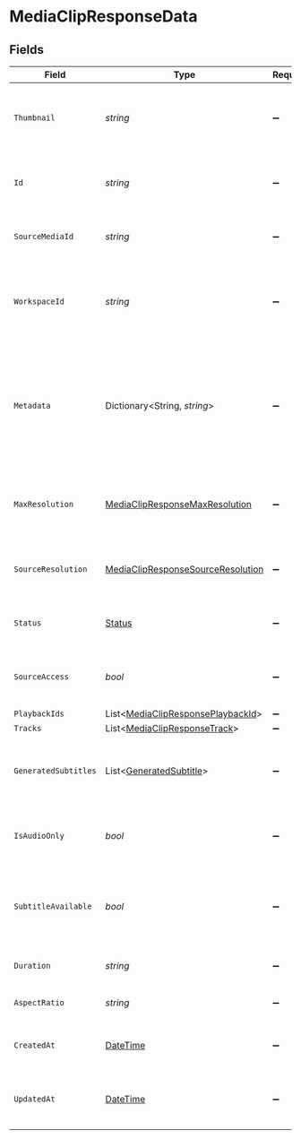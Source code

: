 # MediaClipResponseData


## Fields

| Field                                                                                                  | Type                                                                                                   | Required                                                                                               | Description                                                                                            | Example                                                                                                |
| ------------------------------------------------------------------------------------------------------ | ------------------------------------------------------------------------------------------------------ | ------------------------------------------------------------------------------------------------------ | ------------------------------------------------------------------------------------------------------ | ------------------------------------------------------------------------------------------------------ |
| `Thumbnail`                                                                                            | *string*                                                                                               | :heavy_minus_sign:                                                                                     | A video thumbnail that acts as a preview image for the video.                                          | https://images.fastpix.app/66dc7b0b-9dfb-4721-a738-837f89ccbd0a/thumbnail.png                          |
| `Id`                                                                                                   | *string*                                                                                               | :heavy_minus_sign:                                                                                     | The unique identifier assigned to the media by FastPix.                                                | b62427ec-07fd-4a89-b3c0-94909aaaa1da                                                                   |
| `SourceMediaId`                                                                                        | *string*                                                                                               | :heavy_minus_sign:                                                                                     | The ID of the original source media.                                                                   | fc733e3f-2fba-4c3d-9388-2511dc50d15f                                                                   |
| `WorkspaceId`                                                                                          | *string*                                                                                               | :heavy_minus_sign:                                                                                     | The unique identifier for the workspace associated with the media.                                     | a56a1e42-65ec-4f9d-9fc1-89d24cd59348                                                                   |
| `Metadata`                                                                                             | Dictionary<String, *string*>                                                                           | :heavy_minus_sign:                                                                                     | Tag a video in "key" : "value" pairs for searchable metadata. Maximum 10 entries, 255 characters each. | {<br/>"key1": "value1"<br/>}                                                                           |
| `MaxResolution`                                                                                        | [MediaClipResponseMaxResolution](../../Models/Components/MediaClipResponseMaxResolution.md)            | :heavy_minus_sign:                                                                                     | The maximum resolution specified for the media.                                                        | 480p                                                                                                   |
| `SourceResolution`                                                                                     | [MediaClipResponseSourceResolution](../../Models/Components/MediaClipResponseSourceResolution.md)      | :heavy_minus_sign:                                                                                     | The actual resolution of the uploaded media.                                                           | 480p                                                                                                   |
| `Status`                                                                                               | [Status](../../Models/Components/Status.md)                                                            | :heavy_minus_sign:                                                                                     | The current processing status of the media.                                                            | Ready                                                                                                  |
| `SourceAccess`                                                                                         | *bool*                                                                                                 | :heavy_minus_sign:                                                                                     | Indicates whether the original media file is accessible.                                               | false                                                                                                  |
| `PlaybackIds`                                                                                          | List<[MediaClipResponsePlaybackId](../../Models/Components/MediaClipResponsePlaybackId.md)>            | :heavy_minus_sign:                                                                                     | N/A                                                                                                    |                                                                                                        |
| `Tracks`                                                                                               | List<[MediaClipResponseTrack](../../Models/Components/MediaClipResponseTrack.md)>                      | :heavy_minus_sign:                                                                                     | N/A                                                                                                    |                                                                                                        |
| `GeneratedSubtitles`                                                                                   | List<[GeneratedSubtitle](../../Models/Components/GeneratedSubtitle.md)>                                | :heavy_minus_sign:                                                                                     | Generated subtitle tracks associated with the media.                                                   |                                                                                                        |
| `IsAudioOnly`                                                                                          | *bool*                                                                                                 | :heavy_minus_sign:                                                                                     | Indicates whether the media contains only audio.                                                       | false                                                                                                  |
| `SubtitleAvailable`                                                                                    | *bool*                                                                                                 | :heavy_minus_sign:                                                                                     | Indicates whether subtitles are available for the media.                                               | false                                                                                                  |
| `Duration`                                                                                             | *string*                                                                                               | :heavy_minus_sign:                                                                                     | The total duration of the media.                                                                       | 00:00:20                                                                                               |
| `AspectRatio`                                                                                          | *string*                                                                                               | :heavy_minus_sign:                                                                                     | The aspect ratio of the media.                                                                         | 16:9                                                                                                   |
| `CreatedAt`                                                                                            | [DateTime](https://learn.microsoft.com/en-us/dotnet/api/system.datetime?view=net-5.0)                  | :heavy_minus_sign:                                                                                     | Timestamp of when the media was created.                                                               | 2025-03-12T06:17:26.403017Z                                                                            |
| `UpdatedAt`                                                                                            | [DateTime](https://learn.microsoft.com/en-us/dotnet/api/system.datetime?view=net-5.0)                  | :heavy_minus_sign:                                                                                     | Timestamp of when the media was last updated.                                                          | 2025-03-12T06:17:41.863577Z                                                                            |